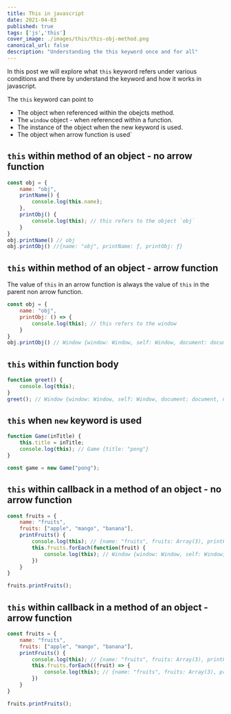 ```yaml
---
title: This in javascript
date: 2021-04-03
published: true
tags: ['js','this']
cover_image: ./images/this/this-obj-method.png
canonical_url: false
description: "Understanding the this keyword once and for all"
---
```


In this post we will explore what `this` keyword refers under various conditions and there by understand the keyword and how it works in javascript.

The `this` keyword can point to
* The object when referenced within the obejcts method.
* The `window` object - when referenced within a function.
* The instance of the object when the new keyword is used.
* The object when arrow function is used`

## `this` within method of an object - no arrow function

```js
const obj = {
    name: "obj",
    printName() {
        console.log(this.name);
    },
    printObj() {
        console.log(this); // this refers to the object `obj`
    }
}
obj.printName() // obj
obj.printObj() //{name: "obj", printName: ƒ, printObj: ƒ}
```
## `this` within method of an object - arrow function

The value of `this` in an arrow function is always the value of `this` in the parent non arrow function.

```js
const obj = {
    name: "obj",
    printObj: () => {
        console.log(this); // this refers to the window
    }
}
obj.printObj() // Window {window: Window, self: Window, document: document, name: "", location: Location, …}
```

## `this` within function body

```js
function greet() {
    console.log(this);
}
greet(); // Window {window: Window, self: Window, document: document, name: "", location: Location, …}
```
## `this` when `new` keyword is used

```js
function Game(inTitle) {
    this.title = inTitle;
    console.log(this); // Game {title: "pong"}
}

const game = new Game("pong");
```
## `this` within callback in a method of an object - no arrow function

```js
const fruits = {
    name: "fruits",
    fruits: ["apple", "mango", "banana"],
    printFruits() {
        console.log(this); // {name: "fruits", fruits: Array(3), printFruits: ƒ}
        this.fruits.forEach(function(fruit) {
            console.log(this); // Window {window: Window, self: Window, document: document, name: "", location: Location, …} * 3 times
        })
    }
}

fruits.printFruits();
```
## `this` within callback in a method of an object - arrow function

```js
const fruits = {
    name: "fruits",
    fruits: ["apple", "mango", "banana"],
    printFruits() {
        console.log(this); // {name: "fruits", fruits: Array(3), printFruits: ƒ}
        this.fruits.forEach((fruit) => {
            console.log(this); // {name: "fruits", fruits: Array(3), printFruits: ƒ} * 3 times
        })
    }
}

fruits.printFruits();
```
